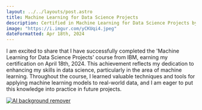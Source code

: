 ```yaml
---
layout: ../../layouts/post.astro
title: Machine Learning for Data Science Projects
description: Certified in Machine Learning for Data Science Projects by IBM.
image: "https://i.imgur.com/yCKUqi4.jpeg"
dateFormatted: Apr 18th, 2024
---
```


I am excited to share that I have successfully completed the 'Machine Learning for Data Science Projects' course from IBM, earning my certification on April 18th, 2024. This achievement reflects my dedication to enhancing my skills in data science, particularly in the area of machine learning. Throughout the course, I learned valuable techniques and tools for applying machine learning models to real-world data, and I am eager to put this knowledge into practice in future projects.

[![AI background remover](https://i.imgur.com/yCKUqi4.jpeg)](https://html.zone/background-remover)
